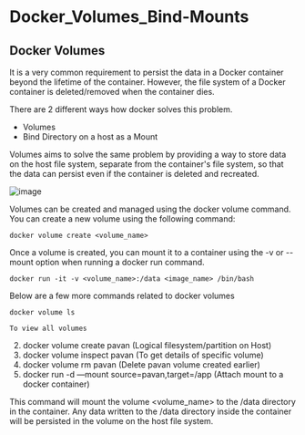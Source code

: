 # Docker_Volumes_Bind-Mounts

## Docker Volumes

It is a very common requirement to persist the data in a Docker container beyond the lifetime of the container. However, the file system of a Docker container is deleted/removed when the container dies.

There are 2 different ways how docker solves this problem.

- Volumes
- Bind Directory on a host as a Mount

Volumes aims to solve the same problem by providing a way to store data on the host file system, separate from the container's file system, so that the data can persist even if the container is deleted and recreated.

![image](https://github.com/Pavan-1997/Docker_Volumes_Bind-Mounts/assets/32020205/8c9bd3af-3e7a-4f8e-a5d9-bec833abe381)

Volumes can be created and managed using the docker volume command. You can create a new volume using the following command:

```
docker volume create <volume_name>
```

Once a volume is created, you can mount it to a container using the -v or --mount option when running a docker run command. 

```
docker run -it -v <volume_name>:/data <image_name> /bin/bash
```

Below are a few more commands related to docker volumes

```
docker volume ls
```
`To view all volumes`

2. docker volume create pavan
(Logical filesystem/partition on Host)
3. docker volume inspect pavan
(To get details of specific volume)
4. docker volume rm pavan
(Delete pavan volume created earlier)
5. docker run -d —mount source=pavan,target=/app <image-name>
(Attach mount to a docker container)

This command will mount the volume <volume_name> to the /data directory in the container. Any data written to the /data directory
inside the container will be persisted in the volume on the host file system.
